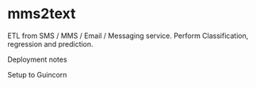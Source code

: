 # mms2text
ETL from SMS / MMS / Email / Messaging service. Perform Classification, regression and prediction.

Deployment notes

Setup to Guincorn
